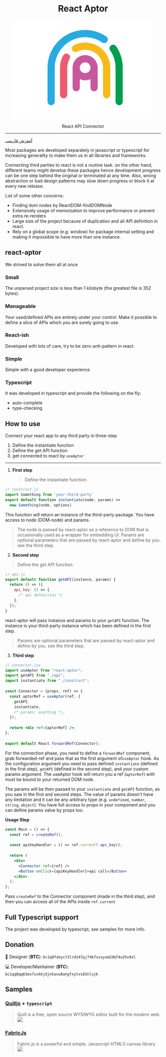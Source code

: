<h1 align="center">React Aptor</h1>
<p align="center"><img src="./doc/assets/logo.svg" width="450"></p>
<p align="center">React API Connector</p>

---

[آموزش فارسی](./doc/localization/fa.md)

Most packages are developed separately in javascript or typescript for increasing generality to make them us in all libraries and frameworks.

Connecting third parties to react is not a routine task. on the other hand, different teams might develop these packages hence development progress can be one step behind the original or terminated at any time.
Also, wrong abstraction or bad design patterns may slow down progress or block it at every new release.

List of some other concerns:

- Finding dom nodes by ReactDOM-findDOMNode
- Extensively usage of memoization to improve performance or prevent extra re-renders
- Large size of the project because of duplication and all API definition in react.
- Rely on a global scope (e.g. window) for package internal setting and making it impossible to have more than one instance.

## react-aptor

We strived to solve them all at once

### Small

The unparsed project size is less than 1 kilobyte (the greatest file is 352 bytes).

### Manageable

Your used/defined APIs are entirely under your control. Make it possible to define a slice of APIs which you are surely going to use.

### React-ish

Developed with lots of care, try to be zero-anti-pattern in react.

### Simple

Simple with a good developer experience.

### Typescript

It was developed in typescript and provide the following on the fly:

- auto-complete
- type-checking

## How to use

Connect your react app to any third party in three-step

1. Define the instantiate function
2. Define the get API function
3. get connected to react by `useAptor`

---

1. **First step**
   > Define the instantiate function.

```js
// construct.js
import Something from 'your-third-party'
export default function instantiate(node, params) =>
  new Something(node, options)
```

This function will return an instance of the third-party package. You have access to node (DOM-node) and params.

> The node is passed by react-aptor as a reference to DOM that is occasionally used as a wrapper for embedding UI.
> Params are optional parameters that are passed by react-aptor and define by you. see the third step.

2. **Second step**

> Define the get API function.

```js
// api.js
export default function getAPI(instance, params) {
  return () => ({
    api_key: () => {
      /* api defenition */
    },
  });
}
```

react-aptor will pass instance and params to your `getAPI` function. The instance is your third-party instance which has been defined in the first step.

> Params are optional parameters that are passed by react-aptor and define by you. see the third step.

3. **Third step**

```jsx
// connector.jsx
import useAptor from "react-aptor";
import getAPI from "./api";
import instantiate from "./construct";

const Connector = (props, ref) => {
  const aptorRef = useAptor(ref, {
    getAPI,
    instantiate,
    /* params: anything */,
  });

  return <div ref={aptorRef} />;
};

export default React.forwardRef(Connector);
```

For the connection phase, you need to define a `forwardRef` component, grab forwarded-ref and pass that as the first argument of`useAptor` hook. As the configuration argument you need to pass defined `instantiate` (defined in the first step), `getAPI` (defined in the second step), and your custom params argument. The useAptor hook will return you a ref (`aptorRef`) with must be bound to your returned DOM node.

The params will be then passed to your `instantiate` and `getAPI` function, as you saw in the first and second steps.
The value of params doesn't have any limitation and it can be any arbitrary type (e.g. `undefined`, `number`, `string`, `object`). You have full access to props in your component and you can define params value by props too.

**Usage Step**

```jsx
const Main = () => {
  const ref = createRef();

  const apiKeyHandler = () => ref.current?.api_key();

  return (
    <div>
      <Connector ref={ref} />
      <Button onClick={apiKeyHandler}>api call</Button>
    </div>
  );
};
```

Pass `createRef` to the Connector component (made in the third step), and then you can access all of the APIs inside `ref.current`

## Full Typescript support

The project was developed by typescript, see samples for more info.

## **Donation**

🎨 Designer (**BTC**):
`bc1q9fahyct3lrdz47pjf4kfxvsyum2dm74v2hv9xl`

💻 Developer/Maintainer (**BTC**):
`bc1qq8qq63ex7svkkjdjn5axu8angfxytvs83nlujk`

## Samples

### [Quilljs](https://github.com/quilljs/quill) + `typescript`

> Quill is a free, open source WYSIWYG editor built for the modern web.
> <a href="https://codesandbox.io/s/react-aptor--quill-iqwcd"><img src="https://codesandbox.io/static/img/play-codesandbox.svg"></a>

### [FabricJs](http://fabricjs.com/)

> Fabric.js is a powerful and simple. Javascript HTML5 canvas library
> <a href="https://codesandbox.io/s/react-aptor--fabric-hp50c"><img src="https://codesandbox.io/static/img/play-codesandbox.svg"></a>
